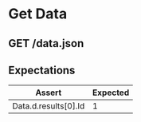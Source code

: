 # Get Data

## GET /data.json

## Expectations

| Assert | Expected |
| - | - |
| Data.d.results[0].Id | 1 |